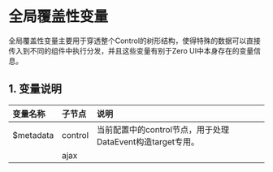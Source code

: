# 全局覆盖性变量

全局覆盖性变量主要用于穿透整个Control的树形结构，使得特殊的数据可以直接传入到不同的组件中执行分发，并且这些变量有别于Zero UI中本身存在的变量信息。

## 1. 变量说明

| 变量名称 | 子节点 | 说明 |
| :--- | :--- | :--- |
| $metadata | control | 当前配置中的control节点，用于处理DataEvent构造target专用。 |
|  | ajax |  |



